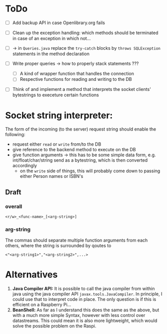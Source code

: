 # ToDo

- [ ] Add backup API in case Openlibrary.org fails
- [ ] Clean up the exception handling: which methods should be terminated in case of an exception in which not...
- [ ] -> in `Queries.java` replace the `try-catch` blocks by `throws SQLException` statements in the method declaration
- [ ] Write proper queries -> how to properly stack statements ???
    - [ ] A kind of wrapper function that handles the connection
    - [ ] Respective functions for reading and writing to the DB
- [ ] Think of and implement a method that interprets the socket clients' bytestrings to execeture certain functions



# Socket string interpreter:

The form of the incoming (to the server) request string should enable the following:
- request either `read` or `write` from/to the DB
- give reference to the backend method to execute on the DB
- give function arguments -> this has to be some simple data form, e.g. int/float/char/string send as a bytestring, which is then converted accordingly
    - on the `write` side of things, this will probably come down to passing either Person names or ISBN's

## Draft

### overall

```
<r/w>_<func-name>_[<arg-string>]
```

### arg-string

The commas should separate multiple function arguments from each others, where the string is surrounded by qoutes to 

```
<"<arg-string1>","<arg-string2>",...>
```

# Alternatives

1. **Java Compiler API:** It is possible to call the java compiler from within java using the java compiler API `javax.tools.JavaCompiler`. In principle, I could use that to interpret code in place. The only question is if this is efficient on a Raspberry Pi...
2. **BeanShell:** As far as I understand this does the same as the above, but with a much more simple Syntax, however with less control over datastreams. This could mean it is also more lightweight, which would solve the possible problem on the Raspi.
